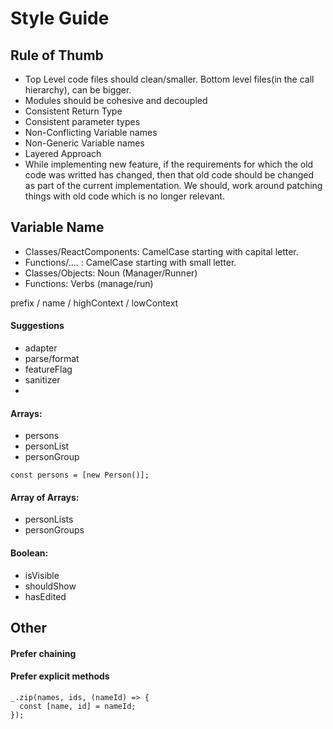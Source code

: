 # Style Guide

## Rule of Thumb


- Top Level code files should clean/smaller. Bottom level files(in the call hierarchy), can be bigger.
- Modules should be cohesive and decoupled
- Consistent Return Type
- Consistent parameter types
- Non-Conflicting Variable names
- Non-Generic Variable names
- Layered Approach
- While implementing new feature, if the requirements for which the old code was writted has changed, then that old code should be changed as part of the current implementation. We should, work around patching things with old code which is no longer relevant.

## Variable Name
- Classes/ReactComponents: CamelCase starting with capital letter.
- Functions/.... : CamelCase starting with small letter.
- Classes/Objects: Noun (Manager/Runner)
- Functions: Verbs (manage/run)

prefix / name / highContext / lowContext

#### Suggestions

- adapter
- parse/format
- featureFlag
- sanitizer
- 

#### Arrays:
- persons
- personList
- personGroup

```JS
const persons = [new Person()];
```

#### Array of Arrays:
- personLists
- personGroups

#### Boolean:
- isVisible
- shouldShow
- hasEdited

## Other

#### Prefer chaining


#### Prefer explicit methods

```JS
_.zip(names, ids, (nameId) => {
  const [name, id] = nameId;
});
```
